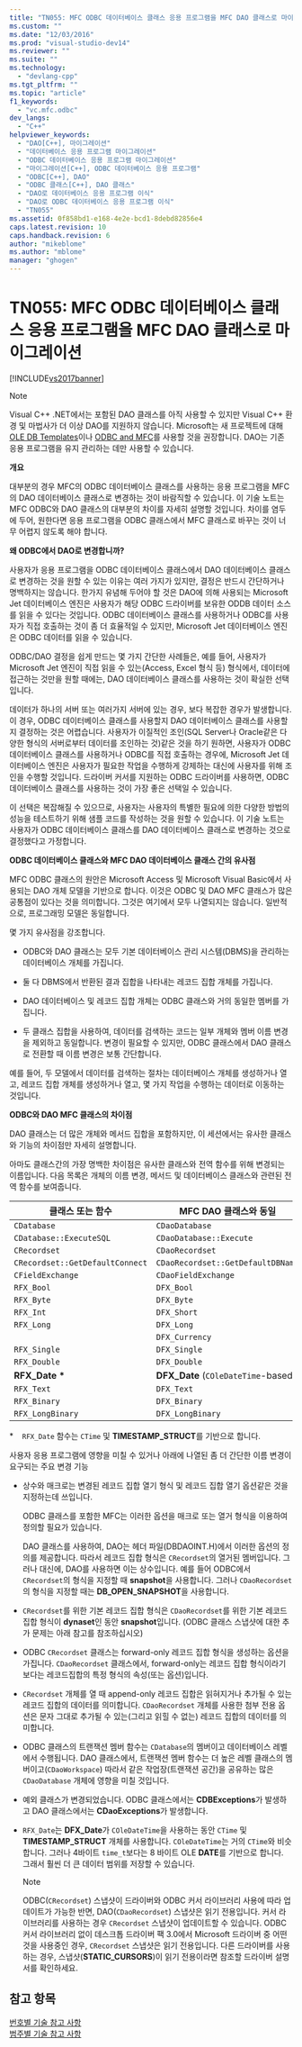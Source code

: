 ```yaml
---
title: "TN055: MFC ODBC 데이터베이스 클래스 응용 프로그램을 MFC DAO 클래스로 마이그레이션 | Microsoft Docs"
ms.custom: ""
ms.date: "12/03/2016"
ms.prod: "visual-studio-dev14"
ms.reviewer: ""
ms.suite: ""
ms.technology: 
  - "devlang-cpp"
ms.tgt_pltfrm: ""
ms.topic: "article"
f1_keywords: 
  - "vc.mfc.odbc"
dev_langs: 
  - "C++"
helpviewer_keywords: 
  - "DAO[C++], 마이그레이션"
  - "데이터베이스 응용 프로그램 마이그레이션"
  - "ODBC 데이터베이스 응용 프로그램 마이그레이션"
  - "마이그레이션[C++], ODBC 데이터베이스 응용 프로그램"
  - "ODBC[C++], DAO"
  - "ODBC 클래스[C++], DAO 클래스"
  - "DAO로 데이터베이스 응용 프로그램 이식"
  - "DAO로 ODBC 데이터베이스 응용 프로그램 이식"
  - "TN055"
ms.assetid: 0f858bd1-e168-4e2e-bcd1-8debd82856e4
caps.latest.revision: 10
caps.handback.revision: 6
author: "mikeblome"
ms.author: "mblome"
manager: "ghogen"
---
```

# TN055: MFC ODBC 데이터베이스 클래스 응용 프로그램을 MFC DAO 클래스로 마이그레이션
[!INCLUDE[vs2017banner](../assembler/inline/includes/vs2017banner.md)]

> [!NOTE]
>  Visual C\+\+ .NET에서는 포함된 DAO 클래스를 아직 사용할 수 있지만 Visual C\+\+ 환경 및 마법사가 더 이상 DAO를 지원하지 않습니다.  Microsoft는 새 프로젝트에 대해 [OLE DB Templates](../data/oledb/ole-db-templates.md)이나 [ODBC and MFC](../data/odbc/odbc-and-mfc.md)를 사용할 것을 권장합니다.  DAO는 기존 응용 프로그램을 유지 관리하는 데만 사용할 수 있습니다.  
  
 **개요**  
  
 대부분의 경우 MFC의 ODBC 데이터베이스 클래스를 사용하는 응용 프로그램을 MFC의 DAO 데이터베이스 클래스로 변경하는 것이 바람직할 수 있습니다.  이 기술 노트는 MFC ODBC와 DAO 클래스의 대부분의 차이를 자세히 설명할 것입니다.  차이를 염두에 두어, 원한다면 응용 프로그램을 ODBC 클래스에서 MFC 클래스로 바꾸는 것이 너무 어렵지 않도록 해야 합니다.  
  
 **왜 ODBC에서 DAO로 변경합니까?**  
  
 사용자가 응용 프로그램을 ODBC 데이터베이스 클래스에서 DAO 데이터베이스 클래스로 변경하는 것을 원할 수 있는 이유는 여러 가지가 있지만, 결정은 반드시 간단하거나 명백하지는 않습니다.  한가지 유념해 두어야 할 것은 DAO에 의해 사용되는 Microsoft Jet 데이터베이스 엔진은 사용자가 해당 ODBC 드라이버를 보유한 ODDB 데이터 소스를 읽을 수 있다는 것입니다.  ODBC 데이터베이스 클래스를 사용하거나 ODBC를 사용자가 직접 호출하는 것이 좀 더 효율적일 수 있지만, Microsoft Jet 데이터베이스 엔진은 ODBC 데이터를 읽을 수 있습니다.  
  
 ODBC\/DAO 결정을 쉽게 만드는 몇 가지 간단한 사례들은,  예를 들어, 사용자가 Microsoft Jet 엔진이 직접 읽을 수 있는\(Access, Excel 형식 등\) 형식에서, 데이터에 접근하는 것만을 원할 때에는, DAO 데이터베이스 클래스를 사용하는 것이 확실한 선택입니다.  
  
 데이터가 하나의 서버 또는 여러가지 서버에 있는 경우, 보다 복잡한 경우가 발생합니다.  이 경우, ODBC 데이터베이스 클래스를 사용할지 DAO 데이터베이스 클래스를 사용할지 결정하는 것은 어렵습니다.  사용자가 이질적인 조인\(SQL Server나 Oracle같은 다양한 형식의 서버로부터 데이터를 조인하는 것\)같은 것을 하기 원하면, 사용자가 ODBC 데이터베이스 클래스를 사용하거나 ODBC를 직접 호출하는 경우에, Microsoft Jet 데이터베이스 엔진은 사용자가 필요한 작업을 수행하게 강제하는 대신에 사용자를 위해 조인을 수행할 것입니다.  드라이버 커서를 지원하는 ODBC 드라이버를 사용하면, ODBC 데이터베이스 클래스를 사용하는 것이 가장 좋은 선택일 수 있습니다.  
  
 이 선택은 복잡해질 수 있으므로, 사용자는 사용자의 특별한 필요에 의한 다양한 방법의 성능을 테스트하기 위해 샘플 코드를 작성하는 것을 원할 수 있습니다.  이 기술 노트는 사용자가 ODBC 데이터베이스 클래스를 DAO 데이터베이스 클래스로 변경하는 것으로 결정했다고 가정합니다.  
  
 **ODBC 데이터베이스 클래스와 MFC DAO 데이터베이스 클래스 간의 유사점**  
  
 MFC ODBC 클래스의 원안은 Microsoft Access 및 Microsoft Visual Basic에서 사용되는 DAO 개체 모델을 기반으로 합니다.  이것은 ODBC 및 DAO MFC 클래스가 많은 공통점이 있다는 것을 의미합니다. 그것은 여기에서 모두 나열되지는 않습니다.  일반적으로, 프로그래밍 모델은 동일합니다.  
  
 몇 가지 유사점을 강조합니다.  
  
-   ODBC와 DAO 클래스는 모두 기본 데이터베이스 관리 시스템\(DBMS\)을 관리하는 데이터베이스 개체를 가집니다.  
  
-   둘 다 DBMS에서 반환된 결과 집합을 나타내는 레코드 집합 개체를 가집니다.  
  
-   DAO 데이터베이스 및 레코드 집합 개체는 ODBC 클래스와 거의 동일한 멤버를 가집니다.  
  
-   두 클래스 집합을 사용하여, 데이터를 검색하는 코드는 일부 개체와 멤버 이름 변경을 제외하고 동일합니다.  변경이 필요할 수 있지만, ODBC 클래스에서 DAO 클래스로 전환할 때 이름 변경은 보통 간단합니다.  
  
 예를 들어, 두 모델에서 데이터를 검색하는 절차는 데이터베이스 개체를 생성하거나 열고, 레코드 집합 개체를 생성하거나 열고, 몇 가지 작업을 수행하는 데이터로 이동하는 것입니다.  
  
 **ODBC와 DAO MFC 클래스의 차이점**  
  
 DAO 클래스는 더 많은 개체와 메서드 집합을 포함하지만, 이 세션에서는 유사한 클래스와 기능의 차이점만 자세히 설명합니다.  
  
 아마도 클래스간의 가장 명백한 차이점은 유사한 클래스와 전역 함수를 위해 변경되는 이름입니다.  다음 목록은 개체의 이름 변경, 메서드 및 데이터베이스 클래스와 관련된 전역 함수를 보여줍니다.  
  
|클래스 또는 함수|MFC DAO 클래스와 동일|  
|---------------|---------------------|  
|`CDatabase`|`CDaoDatabase`|  
|`CDatabase::ExecuteSQL`|`CDaoDatabase::Execute`|  
|`CRecordset`|`CDaoRecordset`|  
|`CRecordset::GetDefaultConnect`|`CDaoRecordset::GetDefaultDBName`|  
|`CFieldExchange`|`CDaoFieldExchange`|  
|`RFX_Bool`|`DFX_Bool`|  
|`RFX_Byte`|`DFX_Byte`|  
|`RFX_Int`|`DFX_Short`|  
|`RFX_Long`|`DFX_Long`|  
||`DFX_Currency`|  
|`RFX_Single`|`DFX_Single`|  
|`RFX_Double`|`DFX_Double`|  
|**RFX\_Date \***|**DFX\_Date** \(`COleDateTime`\-based\)|  
|`RFX_Text`|`DFX_Text`|  
|`RFX_Binary`|`DFX_Binary`|  
|`RFX_LongBinary`|`DFX_LongBinary`|  
  
 \*    `RFX_Date` 함수는 `CTime` 및 **TIMESTAMP\_STRUCT**를 기반으로 합니다.  
  
 사용자 응용 프로그램에 영향을 미칠 수 있거나 아래에 나열된 좀 더 간단한 이름 변경이 요구되는 주요 변경 기능  
  
-   상수와 매크로는 변경된 레코드 집합 열기 형식 및 레코드 집합 열기 옵션같은 것을 지정하는데 쓰입니다.  
  
     ODBC 클래스를 포함한 MFC는 이러한 옵션을 매크로 또는 열거 형식을 이용하여 정의할 필요가 있습니다.  
  
     DAO 클래스를 사용하여, DAO는 헤더 파일\(DBDAOINT.H\)에서 이러한 옵션의 정의를 제공합니다.  따라서 레코드 집합 형식은 `CRecordset`의 열거된 멤버입니다. 그러나 대신에, DAO를 사용하면 이는 상수입니다.  예를 들어 ODBC에서 `CRecordset`의 형식을 지정할 때  **snapshot**을 사용합니다. 그러나 `CDaoRecordset`의 형식을 지정할 때는 **DB\_OPEN\_SNAPSHOT**을 사용합니다.  
  
-   `CRecordset`를 위한 기본 레코드 집합 형식은 `CDaoRecordset`를 위한 기본 레코드 집합 형식이 **dynaset**인 동안 **snapshot**입니다. \(ODBC 클래스 스냅샷에 대한 추가 문제는 아래 참고를 참조하십시오\)  
  
-   ODBC `CRecordset` 클래스는 forward\-only 레코드 집합 형식을 생성하는 옵션을 가집니다.  `CDaoRecordset` 클래스에서, forward\-only는 레코드 집합 형식이라기 보다는 레코드집합의 특정 형식의 속성\(또는 옵션\)입니다.  
  
-   `CRecordset` 개체를 열 때 append\-only 레코드 집합은 읽혀지거나 추가될 수 있는 레코드 집합의 데이터를 의미합니다.  `CDaoRecordset` 개체를 사용한 첨부 전용 옵션은 문자 그대로 추가될 수 있는\(그리고 읽힐 수 없는\) 레코드 집합의 데이터를 의미합니다.  
  
-   ODBC 클래스의 트랜잭션 멤버 함수는 `CDatabase`의 멤버이고 데이터베이스 레벨에서 수행됩니다.  DAO 클래스에서, 트랜잭션 멤버 함수는 더 높은 레벨 클래스의 멤버이고\(`CDaoWorkspace`\) 따라서 같은 작업장\(트랜잭션 공간\)을 공유하는 많은 `CDaoDatabase` 개체에 영향을 미칠 것입니다.  
  
-   예외 클래스가 변경되었습니다.  ODBC 클래스에서는 **CDBExceptions**가 발생하고 DAO 클래스에서는 **CDaoExceptions**가 발생합니다.  
  
-   `RFX_Date`는  **DFX\_Date**가 `COleDateTime`을 사용하는 동안 `CTime` 및 **TIMESTAMP\_STRUCT** 개체를 사용합니다.  `COleDateTime`는 거의 `CTime`와 비슷합니다. 그러나 4바이트 `time_t`보다는 8 바이트 OLE **DATE**를 기반으로 합니다. 그래서 훨씬 더 큰 데이터 범위를 저장할 수 있습니다.  
  
    > [!NOTE]
    >  ODBC\(`CRecordset`\) 스냅샷이 드라이버와 ODBC 커서 라이브러리 사용에 따라 업데이트가 가능한 반면, DAO\(`CDaoRecordset`\) 스냅샷은 읽기 전용입니다.  커서 라이브러리를 사용하는 경우 `CRecordset` 스냅샷이 업데이트할 수 있습니다.  ODBC 커서 라이브러리 없이 데스크톱 드라이버 팩 3.0에서 Microsoft 드라이버 중 어떤 것을 사용중인 경우, `CRecordset` 스냅샷은 읽기 전용입니다.  다른 드라이버를 사용하는 경우, 스냅샷\(**STATIC\_CURSORS**\)이 읽기 전용이라면 참조할 드라이버 설명서를 확인하세요.  
  
## 참고 항목  
 [번호별 기술 참고 사항](../mfc/technical-notes-by-number.md)   
 [범주별 기술 참고 사항](../mfc/technical-notes-by-category.md)